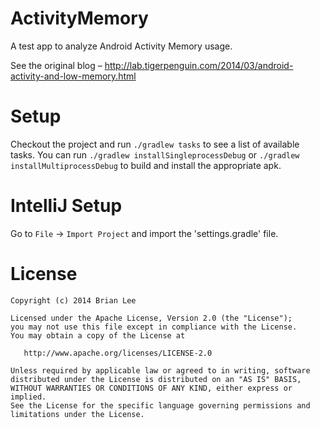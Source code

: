 ActivityMemory
==============

A test app to analyze Android Activity Memory usage.

See the original blog – http://lab.tigerpenguin.com/2014/03/android-activity-and-low-memory.html

Setup
=====

Checkout the project and run `./gradlew tasks` to see a list of available tasks.
You can run `./gradlew installSingleprocessDebug` or `./gradlew installMultiprocessDebug` to build and install the appropriate apk. 

IntelliJ Setup
==============

Go to `File` -> `Import Project` and import the 'settings.gradle' file.

License
=======

    Copyright (c) 2014 Brian Lee

    Licensed under the Apache License, Version 2.0 (the "License");
    you may not use this file except in compliance with the License.
    You may obtain a copy of the License at

       http://www.apache.org/licenses/LICENSE-2.0

    Unless required by applicable law or agreed to in writing, software
    distributed under the License is distributed on an "AS IS" BASIS,
    WITHOUT WARRANTIES OR CONDITIONS OF ANY KIND, either express or implied.
    See the License for the specific language governing permissions and
    limitations under the License.
